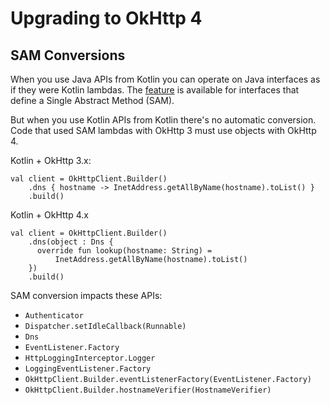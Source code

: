 Upgrading to OkHttp 4
=====================

SAM Conversions
---------------

When you use Java APIs from Kotlin you can operate on Java interfaces as if they were Kotlin
lambdas. The [feature][kotlin_sam] is available for interfaces that define a Single Abstract Method
(SAM).

But when you use Kotlin APIs from Kotlin there's no automatic conversion. Code that used SAM lambdas
with OkHttp 3 must use objects with OkHttp 4.

Kotlin + OkHttp 3.x:

```
val client = OkHttpClient.Builder()
    .dns { hostname -> InetAddress.getAllByName(hostname).toList() }
    .build()
```

Kotlin + OkHttp 4.x

```
val client = OkHttpClient.Builder()
    .dns(object : Dns {
      override fun lookup(hostname: String) =
          InetAddress.getAllByName(hostname).toList()
    })
    .build()
```

SAM conversion impacts these APIs:

 * `Authenticator`
 * `Dispatcher.setIdleCallback(Runnable)`
 * `Dns`
 * `EventListener.Factory`
 * `HttpLoggingInterceptor.Logger`
 * `LoggingEventListener.Factory`
 * `OkHttpClient.Builder.eventListenerFactory(EventListener.Factory)`
 * `OkHttpClient.Builder.hostnameVerifier(HostnameVerifier)`

[kotlin_sam]: https://kotlinlang.org/docs/reference/java-interop.html#sam-conversions

